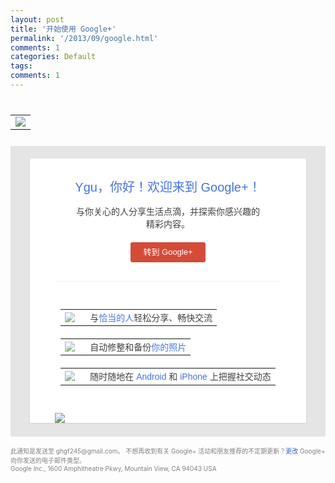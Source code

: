 ```yaml
---
layout: post
title: '开始使用 Google+'
permalink: '/2013/09/google.html'
comments: 1
categories: Default
tags: 
comments: 1
---
```

<!-- X-Notifications: 1:bf0836ade8000000 -->

<div style="padding:10px 0;"><table cellpadding="0" cellspacing="0" style="width:100%"><tr><td><a href="https://plus.google.com/_/notifications/emlink?emr=01575499705390065226&amp;emid=CIjqlPu_s7kCFeELMQodzl8AAA&amp;path=%2Fstream&amp;dt=1378358074370&amp;ub=54"><img src="https://ssl.gstatic.com/s2/oz/images/notifications/logo/googleplus-greyscale-100x30-ccedb0dca792635de7635ab648f3336b.png" style="border:0"/></a></td></tr></table></div>

<div style="background-color: #e5e5e5;margin-bottom: 15px;padding: 20px 30px 20px 30px"><div style="max-width:520px;"><div style="background-color:white;border:1px solid #dadada;border-bottom-width:2px;border-top:none;-moz-border-radius:3px;-webkit-border-radius:3px;"><div style="margin:0 40px;font:14px arial,normal;color:#404040"><div style="padding-top:30px;font:20px arial,normal;color:#4374e0; text-align:center">Ygu，你好！欢迎来到 Google+！</div><div style="padding:15px 30px 0;text-align:center">与你关心的人分享生活点滴，并探索你感兴趣的精彩内容。</div><div style="padding:20px 0 30px;border-bottom:1px solid #F1F1F1"><div style="margin:0 auto;display:table"><a href="https://plus.google.com/_/notifications/emlink?emr=01575499705390065226&amp;emid=CIjqlPu_s7kCFeELMQodzl8AAA&amp;path=%2F&amp;dt=1378358074370&amp;ub=54" style="background-color:#d44b38;border-radius:3px;color:#fff;display:inline-block;font-family: Arial;font-size:13px;height:30px;line-height:30px;min-width:54px;padding:1px 20px;text-align:center;text-decoration:none;white-space:nowrap;">转到 Google+</a></div></div><div style="margin:30px auto;display:table"><div style="margin-bottom:20px"><table cellpadding="0" cellspacing="0" style="font-size:14px;color:#404040"><tr><td><img src="https://ssl.gstatic.com/s2/oz/images/notifications/ic_school_alumnus_24-00480a2e584502b9e36078b4ae237348.png" style="margin-right:10px;opacity:0.7"/></td><td><div style="max-width:350px">与<a href="https://plus.google.com/_/notifications/emlink?emr=01575499705390065226&amp;emid=CIjqlPu_s7kCFeELMQodzl8AAA&amp;path=%2Fpeople%2Ffind&amp;dt=1378358074370&amp;ub=54" style="text-decoration:none;color:#4374e0">恰当的人</a>轻松分享、畅快交流</div></td></tr></table></div><div style="margin-bottom:20px"><table cellpadding="0" cellspacing="0" style="font-size:14px;color:#404040"><tr><td><img src="https://ssl.gstatic.com/s2/oz/images/notifications/ic_camera_24-1733c804f8a1cad12b9d5660e067241f.png" style="margin-right:10px;opacity:0.7"/></td><td><div style="max-width:350px">自动修整和备份<a href="https://plus.google.com/_/notifications/emlink?emr=01575499705390065226&amp;emid=CIjqlPu_s7kCFeELMQodzl8AAA&amp;path=%2Fphotos&amp;dt=1378358074370&amp;ub=54" style="text-decoration:none;color:#4374e0">你的照片</a></div></td></tr></table></div><div style=""><table cellpadding="0" cellspacing="0" style="font-size:14px;color:#404040"><tr><td><img src="https://ssl.gstatic.com/s2/oz/images/notifications/ic_gplus_24-9c5a895803709e96cab182504b64ee5e.png" style="margin-right:10px;opacity:0.7"/></td><td><div style="max-width:350px">随时随地在 <a href="https://market.android.com/details?id=com.google.android.apps.plus&amp;hl=zh_CN" style="text-decoration:none;color:#4374e0">Android</a> 和 <a href="http://itunes.apple.com/us/app/google+/id447119634" style="text-decoration:none;color:#4374e0">iPhone</a> 上把握社交动态</div></td></tr></table></div></div><img src="https://ssl.gstatic.com/s2/oz/images/notifications/web_bubbles_440x164-7239b2e791c6ad88cc602b26c8f2d353.png" style="max-width:100%"/></div></div></div></div>

<div style="font-size: 10px;color: gray;margin-bottom: 10px"><div>此通知是发送至 ghgf245@gmail.com。 不想再收到有关 Google+ 活动和朋友推荐的不定期更新？<a href="https://plus.google.com/_/notifications/emlink?emr=01575499705390065226&amp;emid=CIjqlPu_s7kCFeELMQodzl8AAA&amp;path=%2Fsettings%2Fplus&amp;dt=1378358074370&amp;ub=54" style="color:#3366CC;text-decoration:none">更改</a> Google+ 向你发送的电子邮件类型。</div><div>Google Inc., 1600 Amphitheatre Pkwy, Mountain View, CA 94043 USA</div></div>